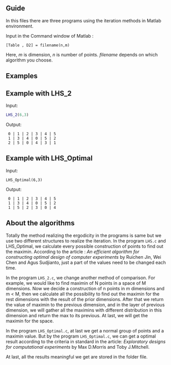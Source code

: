 ## Guide
In this files there are three programs using the iteration methods in Matlab environment.

  Input in the Command window of Matlab : 

    [Table , D2] = filename(n,m)

Here, _m_ is dimension, _n_ is number of points. _filename_ depends on which algorithm you choose.

## Examples

## Example with LHS_2

Input:
```matlab
LHS_2(6,3)
```

Output:
```
 0 | 1 | 2 | 3 | 4 | 5 
 1 | 3 | 4 | 0 | 5 | 2
 2 | 5 | 0 | 4 | 3 | 1
```

## Example with LHS_Optimal

Input:
```
LHS_Optimal(6,3)
```

Output:
```
 0 | 1 | 2 | 3 | 4 | 5 
 1 | 3 | 4 | 0 | 5 | 2
 1 | 5 | 2 | 3 | 0 | 4
```

## About the algorithms

Totally the method realizing the ergodicity in the programs is same
but we use two different structures to realize the iteration.  In the
program `LHS.c` and LHS_Optimal, we calculate every possible
construction of points to find out the maximin. According to the
article : _An efficient algorithm for constructing optimal design of
computer experiments_ by Ruichen Jin, Wei Chen and Agus Sudjianto,
just a part of the values need to be changed each time.

In the program `LHS_2.c`, we change another method of comparison. For
example, we would like to find maximin of N points in a space of M
dimensions. Now we decide a construction of n points in m dimensions
and m < M, then we calculate all the possibility to find out the
maximin for the rest dimensions with the result of the prior
dimensions. After that we return the value of maximin to the previous
dimension, and in the layer of previous dimension, we will gather all
the maximins with different distribution in this dimension and return
the max to its previous. At last, we will get the maximin for the
space.

In the program `LHS_Optimal.c`, at last we get a normal group of
points and a maximin value. But by the program `LHS_Optimal.c`, we can
get a optimal result according to the criteria in standard in the
article: _Exploratory designs for computational experiments_ by Max
D.Morris and Toby J.Mitchell.

At last, all the results meaningful we get are stored in the folder file.
